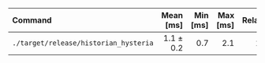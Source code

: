 | Command | Mean [ms] | Min [ms] | Max [ms] | Relative |
|:---|---:|---:|---:|---:|
| `./target/release/historian_hysteria` | 1.1 ± 0.2 | 0.7 | 2.1 | 1.00 |
